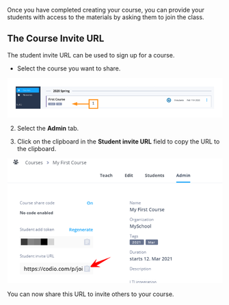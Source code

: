 Once you have completed creating your course, you can provide your students with access to the materials by asking them to join the class.

## The Course Invite URL
The student invite URL can be used to sign up for a course.

- Select the course you want to share.

![.guides/img/selectCourse](.guides/img/selectCourse.png)

2. Select the **Admin** tab.



3. Click on the clipboard in the **Student invite URL** field to copy the URL to the clipboard.

![.guides/img/studentInviteURL](.guides/img/studentInviteURL.png)

You can now share this URL to invite others to your course.

